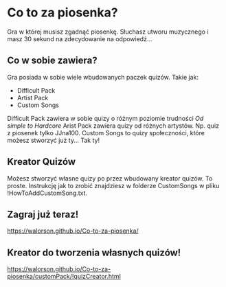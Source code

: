 # Co to za piosenka?
Gra w której musisz zgadnąć piosenkę. Słuchasz utworu muzycznego i masz 30 sekund na zdecydowanie na odpowiedź...
## Co w sobie zawiera?
Gra posiada w sobie wiele wbudowanych paczek quizów. Takie jak:
* Difficult Pack
* Artist Pack
* Custom Songs

Difficult Pack zawiera w sobie quizy o różnym poziomie trudności *Od simple to Hardcore*
Arist Pack zawiera quizy od różnych artystów. Np. quiz z piosenek tylko JJna100.
Custom Songs to quizy społeczności, które możesz stworzyć już ty... Tak ty!

## Kreator Quizów
Możesz stworzyć własne quizy po przez wbudowany kreator quizów. To proste.
Instrukcję jak to zrobić znajdziesz w folderze CustomSongs w pliku !HowToAddCustomSong.txt.

## Zagraj już teraz!
https://walorson.github.io/Co-to-za-piosenka/
## Kreator do tworzenia własnych quizów!
https://walorson.github.io/Co-to-za-piosenka/customPack/!quizCreator.html
